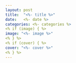 ```yaml
---
layout: post
title:  "<%- title %>"
date:   <%- date %>
categories: <%- categories %>
<% if (image) { %>
image: "<%- image %>"
<% } %>
<% if (cover) { %>
cover: "<%- cover %>"
<% } %>
---
```

